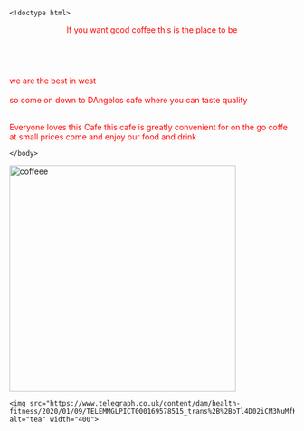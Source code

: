 	<!doctype html>
<html>
 
 <style>
body {
  background-image: url('https://www.theroadtrip.co.nz/wp-content/uploads/2019/11/coffee-mountains-new-zealand.jpg') alt="coffe" width='600'(
}
</style>
      
<header style="color:red;">If you want good coffee this is the place to be</header>
  <br>      
  <section style="color:red;">we are the best in west</section>
    <br>    
  <footer style="color:red;">so come on down to DAngelos cafe where you can taste quality</footer>
      <br>
  <p style="color:red;">
	Everyone loves this Cafe this cafe is greatly convenient for on the go coffe at small prices come and enjoy our food and drink
    </p>
   
    </body>
<img src="https://foodstuffmall.com/wp-content/uploads/2020/02/Make-Your-Celebrations-a-Bit-More-Joyful-By-Serving-Coffee.jpg" alt="coffeee" width="400">
   
    <img src="https://www.telegraph.co.uk/content/dam/health-fitness/2020/01/09/TELEMMGLPICT000169578515_trans%2B%2BbTl4D02iCM3NuMfK2RT0HTjsyN2j3JnAYXPi059mk8g.jpeg" alt="tea" width="400">
   
<!DOCTYPE html>
<html>
<style>
body {
  background-image: url('https://www.roadaffair.com/wp-content/uploads/2018/04/Italy-coffee-shutterstock_506163751-1024x683.jpg'); 
background-repeat: no-repeat;
width="100%" height="600">
}
</style>

<body>


</body>
</html>
